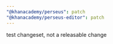 ```yaml
---
"@khanacademy/perseus": patch
"@khanacademy/perseus-editor": patch
---
```


test changeset, not a releasable change
